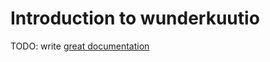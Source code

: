 # Introduction to wunderkuutio

TODO: write [great documentation](http://jacobian.org/writing/what-to-write/)
